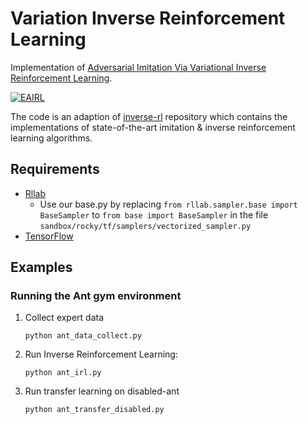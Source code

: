 # Variation Inverse Reinforcement Learning
Implementation of [Adversarial Imitation Via Variational Inverse Reinforcement Learning](https://arxiv.org/pdf/1809.06404.pdf).  

[![EAIRL](https://img.youtube.com/vi/Z65bqZyFCTQ/0.jpg)](https://www.youtube.com/watch?v=Z65bqZyFCTQ)

The code is an adaption of [inverse-rl](https://github.com/justinjfu/inverse_rl) repository which contains the implementations of state-of-the-art imitation & inverse reinforcement learning algorithms.

## Requirements
* [Rllab](https://github.com/openai/rllab)
	* Use our base.py by replacing ```from rllab.sampler.base import BaseSampler``` to ```from base import BaseSampler```  in the file ```sandbox/rocky/tf/samplers/vectorized_sampler.py```
* [TensorFlow](https://www.tensorflow.org)
## Examples

### Running the Ant gym environment
1. Collect expert data
	
    ```python ant_data_collect.py```
2. Run Inverse Reinforcement Learning:
	
    ```python ant_irl.py```
    
3. Run transfer learning on disabled-ant
	
    ```python ant_transfer_disabled.py``` 
